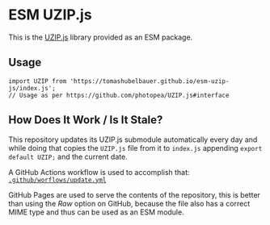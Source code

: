 # ESM UZIP.js

This is the [UZIP.js](https://github.com/photopea/UZIP.js) library provided as an ESM package.

## Usage

```
import UZIP from 'https://tomashubelbauer.github.io/esm-uzip-js/index.js';
// Usage as per https://github.com/photopea/UZIP.js#interface
```

## How Does It Work / Is It Stale?

This repository updates its UZIP.js submodule automatically every day and while doing that
copies the `UZIP.js` file from it to `index.js` appending `export default UZIP;` and the
current date.

A GitHub Actions workflow is used to accomplish that:
[`.github/worflows/update.yml`](.github/worflows/update.yml)

GitHub Pages are used to serve the contents of the repository, this is better than using
the *Raw* option on GitHub, because the file also has a correct MIME type and thus can be
used as an ESM module.
